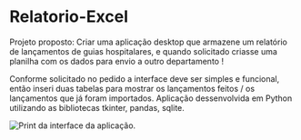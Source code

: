# Relatorio-Excel
Projeto proposto: Criar uma aplicação desktop que armazene um relatório de lançamentos de guias hospitalares, e quando solicitado criasse uma planilha com os dados para envio a outro departamento !

Conforme solicitado no pedido a interface deve ser simples e funcional, então inseri duas tabelas para mostrar os lançamentos feitos / os lançamentos que já foram importados. 
Aplicação dessenvolvida em Python utilizando as bibliotecas tkinter, pandas, sqlite.

![Print da interface da aplicação.](https://github.com/Danieldealmeida23/Relatorio-Excel/assets/122099186/c830a1fa-cd4d-4138-b72a-7a7b29b56ee4)
